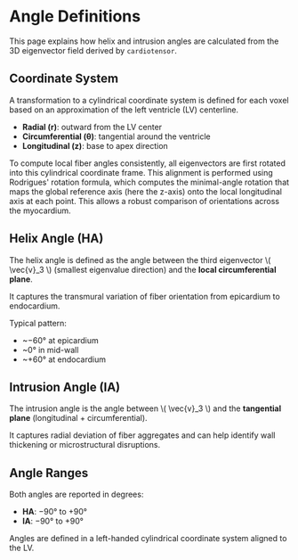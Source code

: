 # Angle Definitions

This page explains how helix and intrusion angles are calculated from the 3D eigenvector field derived by `cardiotensor`.

## Coordinate System

A transformation to a cylindrical coordinate system is defined for each voxel based on an approximation of the left ventricle (LV) centerline.

- **Radial (r)**: outward from the LV center
- **Circumferential (θ)**: tangential around the ventricle
- **Longitudinal (z)**: base to apex direction

To compute local fiber angles consistently, all eigenvectors are first rotated into this cylindrical coordinate frame. This alignment is performed using Rodrigues' rotation formula, which computes the minimal-angle rotation that maps the global reference axis (here the z-axis) onto the local longitudinal axis at each point. This allows a robust comparison of orientations across the myocardium.


## Helix Angle (HA)

The helix angle is defined as the angle between the third eigenvector \\( \vec{v}_3 \\) (smallest eigenvalue direction) and the **local circumferential plane**.

It captures the transmural variation of fiber orientation from epicardium to endocardium.

Typical pattern:
- ~−60° at epicardium
- ~0° in mid-wall
- ~+60° at endocardium

## Intrusion Angle (IA)

The intrusion angle is the angle between \\( \vec{v}_3 \\) and the **tangential plane** (longitudinal + circumferential).

It captures radial deviation of fiber aggregates and can help identify wall thickening or microstructural disruptions.

## Angle Ranges

Both angles are reported in degrees:
- **HA**: −90° to +90°
- **IA**: −90° to +90°

Angles are defined in a left-handed cylindrical coordinate system aligned to the LV.
